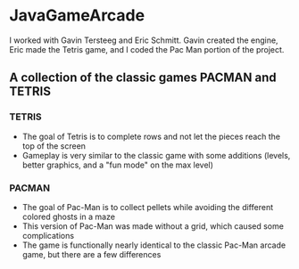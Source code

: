# JavaGameArcade

I worked with Gavin Tersteeg and Eric Schmitt. 
Gavin created the engine, Eric made the Tetris game, and I coded the Pac Man portion of the project.

## A collection of the classic games PACMAN and TETRIS

### TETRIS
- The goal of Tetris is to complete rows and not let the pieces reach the top of the screen
- Gameplay is very similar to the classic game with some additions 
        (levels, better graphics, and a "fun mode" on the max level)
### PACMAN
- The goal of Pac-Man is to collect pellets while avoiding the different colored ghosts in a maze
- This version of Pac-Man was made without a grid, which caused some complications
- The game is functionally nearly identical to the classic Pac-Man arcade game, but there are a few differences

